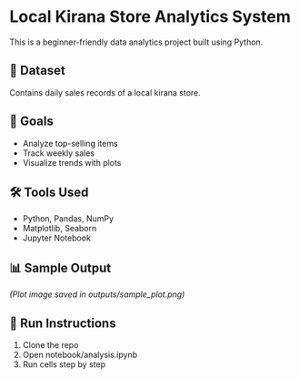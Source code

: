 # Local Kirana Store Analytics System

This is a beginner-friendly data analytics project built using Python.

## 📁 Dataset
Contains daily sales records of a local kirana store.

## 🎯 Goals
- Analyze top-selling items
- Track weekly sales
- Visualize trends with plots

## 🛠️ Tools Used
- Python, Pandas, NumPy
- Matplotlib, Seaborn
- Jupyter Notebook

## 📊 Sample Output
*(Plot image saved in outputs/sample_plot.png)*

## 🚀 Run Instructions
1. Clone the repo
2. Open notebook/analysis.ipynb
3. Run cells step by step
